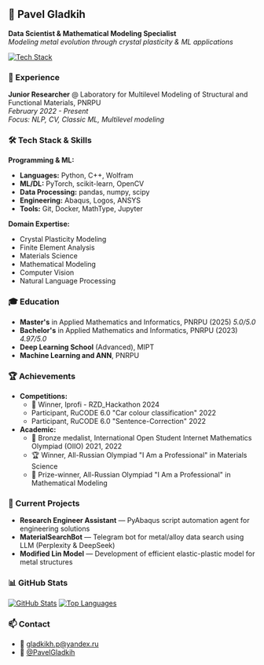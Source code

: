 ## 🚀 Pavel Gladkih
**Data Scientist & Mathematical Modeling Specialist**<br>
*Modeling metal evolution through crystal plasticity & ML applications*

[![Tech Stack](https://github-readme-tech-stack.vercel.app/api/cards?title=Tech%20Stack&lineCount=2&line1=python,python,auto;c%2B%2B,c%2B%2B,auto;wolfram,wolfram,auto;pytorch,pytorch,auto;scikit-learn,scikit-learn,auto;opencv,opencv,auto&line2=pandas,pandas,auto;numpy,numpy,auto;scipy,scipy,auto;abaqus,abaqus,auto;ansys,ansys,auto;git,git,auto&theme=github_dark)](https://github-readme-tech-stack.vercel.app)

### 💼 Experience
**Junior Researcher** @ Laboratory for Multilevel Modeling of Structural and Functional Materials, PNRPU<br>
*February 2022 - Present*<br>
*Focus: NLP, CV, Classic ML, Multilevel modeling*

### 🛠️ Tech Stack & Skills
**Programming & ML:**
- **Languages:** Python, C++, Wolfram
- **ML/DL:** PyTorch, scikit-learn, OpenCV
- **Data Processing:** pandas, numpy, scipy
- **Engineering:** Abaqus, Logos, ANSYS
- **Tools:** Git, Docker, MathType, Jupyter

**Domain Expertise:**
- Crystal Plasticity Modeling
- Finite Element Analysis
- Materials Science
- Mathematical Modeling
- Computer Vision
- Natural Language Processing

### 🎓 Education
- **Master's** in Applied Mathematics and Informatics, PNRPU (2025) *5.0/5.0*
- **Bachelor's** in Applied Mathematics and Informatics, PNRPU (2023) *4.97/5.0*
- **Deep Learning School** (Advanced), MIPT
- **Machine Learning and ANN**, PNRPU

### 🏆 Achievements
- **Competitions:**
  - 🥇 Winner, Iprofi - RZD_Hackathon 2024
  - Participant, RuCODE 6.0 "Car colour classification" 2022
  - Participant, RuCODE 6.0 "Sentence-Correction" 2022
- **Academic:**
  - 🥉 Bronze medalist, International Open Student Internet Mathematics Olympiad (OIIO) 2021, 2022
  - 🏆 Winner, All-Russian Olympiad "I Am a Professional" in Materials Science
  - 🥈 Prize-winner, All-Russian Olympiad "I Am a Professional" in Mathematical Modeling

### 🔬 Current Projects
- **Research Engineer Assistant** — PyAbaqus script automation agent for engineering solutions
- **MaterialSearchBot** — Telegram bot for metal/alloy data search using LLM (Perplexity & DeepSeek)
- **Modified Lin Model** — Development of efficient elastic-plastic model for metal structures

### 📊 GitHub Stats
[![GitHub Stats](https://github-readme-stats.vercel.app/api?username=PavelGld)](https://github.com/anuraghazra/github-readme-stats)
[![Top Languages](https://github-readme-stats.vercel.app/api/top-langs/?username=PavelGld&layout=compact)](https://github.com/anuraghazra/github-readme-stats)

### 📫 Contact
- 📧 gladkikh.p@yandex.ru
- 💬 [@PavelGladkih](https://t.me/PavelGladkih)
